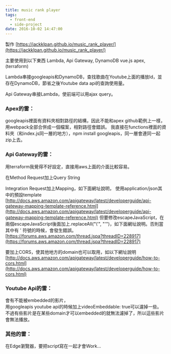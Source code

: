 ```yaml
---
title: music rank player
tags:
  - front-end
  - side-project
date: 2016-10-02 14:47:00
---
```


製作
[https://jackklpan.github.io/music_rank_player/](https://jackklpan.github.io/music_rank_player/)

主要使用到以下東西
Lambda, Api Gateway, DynamoDB
vue.js
apex, (terraform)

Lambda串接googleapis和DynamoDB，查找歌曲在Youtube上面的播放Id，並存在DynamoDB，節省之後Youtube data api的查詢使用量。

Api Gateway串接Lambda，使前端可以用ajax query。

### Apex的雷：
googleapis裡面有資料夾相對路徑的結構，因此不能和apex github範例上一樣，用webpack全部合併成一個檔案，相對路徑會錯誤。
我直接在functions裡面的資料夾（和index.js同一層的地方），npm install googleapis，同一層會連同一起zip上去。

### Api Gateway的雷：
用terraform我覺得不好設定，直接用aws上面的介面比較容易。

在Method Request加上Query String

Integration Request加上Mapping，如下面網址說明，
使用application/json其中的預設template
[http://docs.aws.amazon.com/apigateway/latest/developerguide/api-gateway-mapping-template-reference.html](http://docs.aws.amazon.com/apigateway/latest/developerguide/api-gateway-mapping-template-reference.html)
但要修改escapeJavaScript，在兩個escapeJavaScript後面加上.replaceAll("\\'", "'")，如下面網址說明。否則當其中有 ' 符號的時候，會發生錯誤。
[https://forums.aws.amazon.com/thread.jspa?threadID=228917](https://forums.aws.amazon.com/thread.jspa?threadID=228917)

要加上CORS，使其他地方的domain也可以取用，如以下網址說明
[http://docs.aws.amazon.com/apigateway/latest/developerguide/how-to-cors.html](http://docs.aws.amazon.com/apigateway/latest/developerguide/how-to-cors.html)

### Youtube Api的雷：
<div>會有不能被embedded的影片，</div><div>用googleapis youtube api的時候加上videoEmbeddable: true可以濾掉一些。</div><div>不過有些影片是在某些domain才可以embedded的就無法濾掉了，所以這些影片會無法播放。</div><div>
</div>

### 其他的雷：
在Edge瀏覽器，要把script寫在一起才會Work...